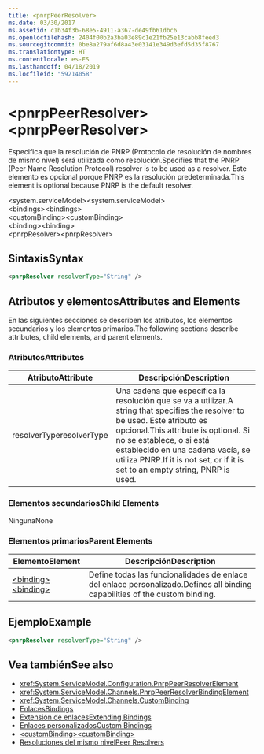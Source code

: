 ```yaml
---
title: <pnrpPeerResolver>
ms.date: 03/30/2017
ms.assetid: c1b34f3b-68e5-4911-a367-de49fb61dbc6
ms.openlocfilehash: 2404f00b2a3ba03e89c1e21fb25e13cabb8feed3
ms.sourcegitcommit: 0be8a279af6d8a43e03141e349d3efd5d35f8767
ms.translationtype: HT
ms.contentlocale: es-ES
ms.lasthandoff: 04/18/2019
ms.locfileid: "59214058"
---
```

# <a name="pnrppeerresolver"></a><span data-ttu-id="a2223-101">\<pnrpPeerResolver></span><span class="sxs-lookup"><span data-stu-id="a2223-101">\<pnrpPeerResolver></span></span>
<span data-ttu-id="a2223-102">Especifica que la resolución de PNRP (Protocolo de resolución de nombres de mismo nivel) será utilizada como resolución.</span><span class="sxs-lookup"><span data-stu-id="a2223-102">Specifies that the PNRP (Peer Name Resolution Protocol) resolver is to be used as a resolver.</span></span> <span data-ttu-id="a2223-103">Este elemento es opcional porque PNRP es la resolución predeterminada.</span><span class="sxs-lookup"><span data-stu-id="a2223-103">This element is optional because PNRP is the default resolver.</span></span>  
  
 <span data-ttu-id="a2223-104">\<system.serviceModel></span><span class="sxs-lookup"><span data-stu-id="a2223-104">\<system.serviceModel></span></span>  
<span data-ttu-id="a2223-105">\<bindings></span><span class="sxs-lookup"><span data-stu-id="a2223-105">\<bindings></span></span>  
<span data-ttu-id="a2223-106">\<customBinding></span><span class="sxs-lookup"><span data-stu-id="a2223-106">\<customBinding></span></span>  
<span data-ttu-id="a2223-107">\<binding></span><span class="sxs-lookup"><span data-stu-id="a2223-107">\<binding></span></span>  
<span data-ttu-id="a2223-108">\<pnrpResolver></span><span class="sxs-lookup"><span data-stu-id="a2223-108">\<pnrpResolver></span></span>  
  
## <a name="syntax"></a><span data-ttu-id="a2223-109">Sintaxis</span><span class="sxs-lookup"><span data-stu-id="a2223-109">Syntax</span></span>  
  
```xml  
<pnrpResolver resolverType="String" />
```  
  
## <a name="attributes-and-elements"></a><span data-ttu-id="a2223-110">Atributos y elementos</span><span class="sxs-lookup"><span data-stu-id="a2223-110">Attributes and Elements</span></span>  
 <span data-ttu-id="a2223-111">En las siguientes secciones se describen los atributos, los elementos secundarios y los elementos primarios.</span><span class="sxs-lookup"><span data-stu-id="a2223-111">The following sections describe attributes, child elements, and parent elements.</span></span>  
  
### <a name="attributes"></a><span data-ttu-id="a2223-112">Atributos</span><span class="sxs-lookup"><span data-stu-id="a2223-112">Attributes</span></span>  
  
|<span data-ttu-id="a2223-113">Atributo</span><span class="sxs-lookup"><span data-stu-id="a2223-113">Attribute</span></span>|<span data-ttu-id="a2223-114">Descripción</span><span class="sxs-lookup"><span data-stu-id="a2223-114">Description</span></span>|  
|---------------|-----------------|  
|<span data-ttu-id="a2223-115">resolverType</span><span class="sxs-lookup"><span data-stu-id="a2223-115">resolverType</span></span>|<span data-ttu-id="a2223-116">Una cadena que especifica la resolución que se va a utilizar.</span><span class="sxs-lookup"><span data-stu-id="a2223-116">A string that specifies the resolver to be used.</span></span> <span data-ttu-id="a2223-117">Este atributo es opcional.</span><span class="sxs-lookup"><span data-stu-id="a2223-117">This attribute is optional.</span></span> <span data-ttu-id="a2223-118">Si no se establece, o si está establecido en una cadena vacía, se utiliza PNRP.</span><span class="sxs-lookup"><span data-stu-id="a2223-118">If it is not set, or if it is set to an empty string, PNRP is used.</span></span>|  
  
### <a name="child-elements"></a><span data-ttu-id="a2223-119">Elementos secundarios</span><span class="sxs-lookup"><span data-stu-id="a2223-119">Child Elements</span></span>  
 <span data-ttu-id="a2223-120">Ninguna</span><span class="sxs-lookup"><span data-stu-id="a2223-120">None</span></span>  
  
### <a name="parent-elements"></a><span data-ttu-id="a2223-121">Elementos primarios</span><span class="sxs-lookup"><span data-stu-id="a2223-121">Parent Elements</span></span>  
  
|<span data-ttu-id="a2223-122">Elemento</span><span class="sxs-lookup"><span data-stu-id="a2223-122">Element</span></span>|<span data-ttu-id="a2223-123">Descripción</span><span class="sxs-lookup"><span data-stu-id="a2223-123">Description</span></span>|  
|-------------|-----------------|  
|[<span data-ttu-id="a2223-124">\<binding></span><span class="sxs-lookup"><span data-stu-id="a2223-124">\<binding></span></span>](../../../../../docs/framework/misc/binding.md)|<span data-ttu-id="a2223-125">Define todas las funcionalidades de enlace del enlace personalizado.</span><span class="sxs-lookup"><span data-stu-id="a2223-125">Defines all binding capabilities of the custom binding.</span></span>|  
  
## <a name="example"></a><span data-ttu-id="a2223-126">Ejemplo</span><span class="sxs-lookup"><span data-stu-id="a2223-126">Example</span></span>  
  
```xml  
<pnrpResolver resolverType="String" />
```  
  
## <a name="see-also"></a><span data-ttu-id="a2223-127">Vea también</span><span class="sxs-lookup"><span data-stu-id="a2223-127">See also</span></span>

- <xref:System.ServiceModel.Configuration.PnrpPeerResolverElement>
- <xref:System.ServiceModel.Channels.PnrpPeerResolverBindingElement>
- <xref:System.ServiceModel.Channels.CustomBinding>
- [<span data-ttu-id="a2223-128">Enlaces</span><span class="sxs-lookup"><span data-stu-id="a2223-128">Bindings</span></span>](../../../../../docs/framework/wcf/bindings.md)
- [<span data-ttu-id="a2223-129">Extensión de enlaces</span><span class="sxs-lookup"><span data-stu-id="a2223-129">Extending Bindings</span></span>](../../../../../docs/framework/wcf/extending/extending-bindings.md)
- [<span data-ttu-id="a2223-130">Enlaces personalizados</span><span class="sxs-lookup"><span data-stu-id="a2223-130">Custom Bindings</span></span>](../../../../../docs/framework/wcf/extending/custom-bindings.md)
- [<span data-ttu-id="a2223-131">\<customBinding></span><span class="sxs-lookup"><span data-stu-id="a2223-131">\<customBinding></span></span>](../../../../../docs/framework/configure-apps/file-schema/wcf/custombinding.md)
- [<span data-ttu-id="a2223-132">Resoluciones del mismo nivel</span><span class="sxs-lookup"><span data-stu-id="a2223-132">Peer Resolvers</span></span>](../../../../../docs/framework/wcf/feature-details/peer-resolvers.md)
